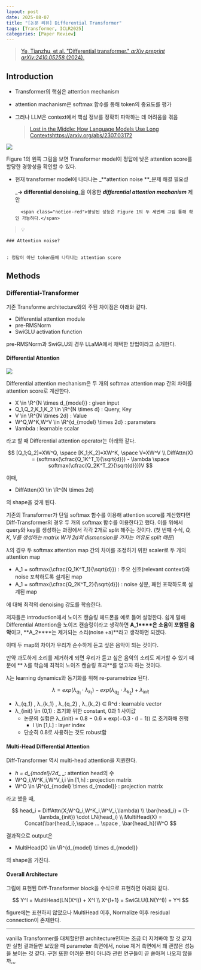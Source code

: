 ```yaml
---
layout: post
date: 2025-08-07
title: "[논문 리뷰] Differential Transformer"
tags: [Transformer, ICLR2025]
categories: [Paper Review]
---
```


> [Ye, Tianzhu, et al. "Differential transformer." ](https://arxiv.org/abs/2410.05258)[_arXiv preprint arXiv:2410.05258_](https://arxiv.org/abs/2410.05258)[ (2024).](https://arxiv.org/abs/2410.05258)



## Introduction

- Transformer의 핵심은 attention mechanism
- attention machanism은 softmax 함수를 통해 token의 중요도를 평가
- 그러나 LLM은 context에서 핵심 정보를 정확히 파악하는 데 어려움을 겪음

	> [Lost in the Middle: How Language Models Use Long Contextshttps://arxiv.org/abs/2307.03172](https://arxiv.org/abs/2307.03172)


![](https://prod-files-secure.s3.us-west-2.amazonaws.com/542b861c-36a8-4051-84e5-8804b6728dba/9083ea56-691a-4752-ae26-47f403431ac8/image.png?X-Amz-Algorithm=AWS4-HMAC-SHA256&X-Amz-Content-Sha256=UNSIGNED-PAYLOAD&X-Amz-Credential=ASIAZI2LB4665ULCKPAT%2F20250927%2Fus-west-2%2Fs3%2Faws4_request&X-Amz-Date=20250927T120127Z&X-Amz-Expires=3600&X-Amz-Security-Token=IQoJb3JpZ2luX2VjEBoaCXVzLXdlc3QtMiJHMEUCIQDs5v9Af24V00iDJp1m8Z%2B%2BXluAwgKprsz2Bprjf3SW6wIgCCSCxQwo6LAOrCkgc6oHckCbwiWnTvtOVE1AT%2FXa3h0qiAQIo%2F%2F%2F%2F%2F%2F%2F%2F%2F%2F%2FARAAGgw2Mzc0MjMxODM4MDUiDL25oTj7XRgrNfAi9yrcA7x%2FplJDsmlkyGaUUTsZXeAtIhBtYiUqI9dngwCyP%2Fjl3HNLdZctGu6keSemDTcPHec2aG63a%2FKrHOguDwLq%2FDYBAx%2BKkUwLeKYyg22mS4VkuDvQJnHGigf8Tc4xRM9AlpJ5shnY4or3lJB%2FW1pSJUr8FSJleqQfdYiT9mnp9vpeuNpnLtAScq5DWHxwK%2FCmeK8xxApb1yMkU%2FzAeoVyn%2F8evm8eUxkwugSlPuZit8rLq0S73Hls3hvrrv5WFjEKj8UO10juO5IIglZ8qhTJLLXmtRUyNHkAz9lDY8gisuGAqrgNl7rY0WUXMo85cscG3sCAIVEiVCXSVaBl1sFORgiTY1PpKm3wG%2BxgR%2FPrcoO0a6Ibx4VE8K9aO0pgqlrpPuPDwYRwzw35IdkdhVKkxRb8vBeizK8jV74ys8QlhcQrbGTepMjQ6ubV%2BvEVZnejMnDxAldzhhi5zBFyO8tnnjfRcKLq0nOeMizyyUNS%2BTbSPp4E6pKdymkUGrE2j7XEqawJ51oFWUHi2mTrifd0XcfqpI7TsR21g%2FLSn2r%2BJGYHJRKE2DJq5l1HcVbA1XDm7NOy%2FAxxbmY0lEQ5SxkrJrGqc8t2hyzUwAim0TKhfUfsE6Dw9lx5TO%2FP5RbVMK3i3sYGOqUBIcpc8VFvJ%2BqFgyyAJdLgef%2FwYpRUxrLjNN634MCrFcZ13bzZ76nu1ax1Upw1LwO48JtzX6cF1wheTaDOKMAapUxfknWRpazQ9lHY5d0BxakzCMt12YsAQ0ac%2BWjVJbNp2osA7H2rmlITmeVvXBD2zOdi7ImM5OCnG4VFOrElAw406S3TR9TPl%2F0cTsj4okX5Ag8o9WNYORqO9WDrFVLX3JhdV%2Bzz&X-Amz-Signature=769cc0c20e89f8fbe656767dd5dce438f722bc84332bdb50b0aa296c01867372&X-Amz-SignedHeaders=host&x-amz-checksum-mode=ENABLED&x-id=GetObject)


Figure 1의 왼쪽 그림을 보면 Transformer model이 정답에 낮은 attention score를 할당한 경향성을 확인할 수 있다.

- 현재 transformer model에 나타나는 _**attention noise **_문제 해결 필요성

	_**→ differential denoising**_을 이용한 _**differential attention mechanism**_ 제안


		<span class="notion-red">향상된 성능은 Figure 1의 두 세번째 그림 통해 확인 가능하다.</span>


> 💡 


	### Attention noise?


	: 정답이 아닌 token들에 나타나는 attention score



## Methods



### Differential-Transformer


기존 Transforme architecture와의 주된 차이점은 아래와 같다.

- Differential attention module
- pre-RMSNorm
- SwiGLU activation function

pre-RMSNorm과 SwiGLU의 경우 LLaMA에서 채택한 방법이라고 소개한다.



#### Differential Attention


![](https://prod-files-secure.s3.us-west-2.amazonaws.com/542b861c-36a8-4051-84e5-8804b6728dba/116d70b2-1963-4810-9167-f4c7d8a06e8f/image.png?X-Amz-Algorithm=AWS4-HMAC-SHA256&X-Amz-Content-Sha256=UNSIGNED-PAYLOAD&X-Amz-Credential=ASIAZI2LB4665ULCKPAT%2F20250927%2Fus-west-2%2Fs3%2Faws4_request&X-Amz-Date=20250927T120127Z&X-Amz-Expires=3600&X-Amz-Security-Token=IQoJb3JpZ2luX2VjEBoaCXVzLXdlc3QtMiJHMEUCIQDs5v9Af24V00iDJp1m8Z%2B%2BXluAwgKprsz2Bprjf3SW6wIgCCSCxQwo6LAOrCkgc6oHckCbwiWnTvtOVE1AT%2FXa3h0qiAQIo%2F%2F%2F%2F%2F%2F%2F%2F%2F%2F%2FARAAGgw2Mzc0MjMxODM4MDUiDL25oTj7XRgrNfAi9yrcA7x%2FplJDsmlkyGaUUTsZXeAtIhBtYiUqI9dngwCyP%2Fjl3HNLdZctGu6keSemDTcPHec2aG63a%2FKrHOguDwLq%2FDYBAx%2BKkUwLeKYyg22mS4VkuDvQJnHGigf8Tc4xRM9AlpJ5shnY4or3lJB%2FW1pSJUr8FSJleqQfdYiT9mnp9vpeuNpnLtAScq5DWHxwK%2FCmeK8xxApb1yMkU%2FzAeoVyn%2F8evm8eUxkwugSlPuZit8rLq0S73Hls3hvrrv5WFjEKj8UO10juO5IIglZ8qhTJLLXmtRUyNHkAz9lDY8gisuGAqrgNl7rY0WUXMo85cscG3sCAIVEiVCXSVaBl1sFORgiTY1PpKm3wG%2BxgR%2FPrcoO0a6Ibx4VE8K9aO0pgqlrpPuPDwYRwzw35IdkdhVKkxRb8vBeizK8jV74ys8QlhcQrbGTepMjQ6ubV%2BvEVZnejMnDxAldzhhi5zBFyO8tnnjfRcKLq0nOeMizyyUNS%2BTbSPp4E6pKdymkUGrE2j7XEqawJ51oFWUHi2mTrifd0XcfqpI7TsR21g%2FLSn2r%2BJGYHJRKE2DJq5l1HcVbA1XDm7NOy%2FAxxbmY0lEQ5SxkrJrGqc8t2hyzUwAim0TKhfUfsE6Dw9lx5TO%2FP5RbVMK3i3sYGOqUBIcpc8VFvJ%2BqFgyyAJdLgef%2FwYpRUxrLjNN634MCrFcZ13bzZ76nu1ax1Upw1LwO48JtzX6cF1wheTaDOKMAapUxfknWRpazQ9lHY5d0BxakzCMt12YsAQ0ac%2BWjVJbNp2osA7H2rmlITmeVvXBD2zOdi7ImM5OCnG4VFOrElAw406S3TR9TPl%2F0cTsj4okX5Ag8o9WNYORqO9WDrFVLX3JhdV%2Bzz&X-Amz-Signature=3d9d1034478de0fe13921bf435f488a72f9f10a108951cc6223fd4ae4a954e15&X-Amz-SignedHeaders=host&x-amz-checksum-mode=ENABLED&x-id=GetObject)


Differential attention mechanism은 두 개의 softmax attention map 간의 차이를 attention score로 계산한다.

- X \in \R^{N \times d\_{model}} : given input
- Q\_1,Q\_2,K\_1,K\_2 \in \R^{N \times d} : Query, Key
- V \in \R^{N \times 2d} : Value
- W^Q,W^K,W^V \in \R^{d\_{model} \times 2d} : parameters
- \lambda : learnable scalar

라고 할 때 Differential attention operator는 아래와 같다.


$$
[Q_1;Q_2]=XW^Q, \space [K_1;K_2]=XW^K, \space V=XW^V \\
DiffAttn(X) = (softmax(\cfrac{Q_1K^T_1}{\sqrt{d}}) - \lambda \space softmax(\cfrac{Q_2K^T_2}{\sqrt{d}}))V
$$


이때,

- DiffAtten(X) \in \R^{N \times 2d}

의 shape을 갖게 된다.


기존의 Transformer가 단일 softmax 함수를 이용해 attention score를 계산했다면 Diff-Transformer의 경우 두 개의 softmax 함수를 이용한다고 했다. 이를 위해서 query와 key를 생성하는 과정에서 각각 2개로 split 해주는 것이다. <span class="notion-red">(첫 번째 수식, </span><span class="notion-red">_Q, K, V를 생성하는 matrix W가 2d의 dismension을 가지는 이유도 split 때문_</span><span class="notion-red">)</span>


 λ의 경우 두 softmax attention map 간의 차이를 조정하기 위한 scaler로 두 개의 attention map

- A\_1 = softmax(\cfrac{Q\_1K^T\_1}{\sqrt{d}}) : 주요 신호(relevant context)와 noise 포착하도록 설계된 map
- A\_1 = softmax(\cfrac{Q\_2K^T\_2}{\sqrt{d}}) : noise 성분, 패턴 포착하도록 설계된 map 

에 대해 최적의 denoising 강도를 학습한다.


저자들은 introduction에서 노이즈 캔슬링 헤드폰을 예로 들어 설명한다. 쉽게 말해 Differential Attention을 노이즈 캔슬링이라고 생각하면 **A\_1****은 소음이 포함된 음악**이고, **A\_2****는 제거되는 소리(noise +a)**라고 생각하면 되겠다. 


이때 두 map의 차이가 우리가 순수하게 듣고 싶은 음악이 되는 것이다. 


만약 과도하게 소리를 제거하게 되면 우리가 듣고 싶은 음악의 소리도 제거할 수 있기 때문에 ** λ를 학습해 최적의 노이즈 캔슬링 효과**를 얻고자 하는 것이다.


λ는 learning dynamics와 동기화를 위해 re-parametrize 된다.


$$
\lambda = exp(\lambda_{q_1} \cdot \lambda_{k_1}) - exp(\lambda_{q_2} \cdot \lambda_{k_2}) + \lambda_{init}
$$

- λ\_{q\_1} , λ\_{k\_1} , λ\_{q\_2} , λ\_{k\_2} ∈ R^d : learnable vector
- λ\_{init} \in (0,1) : 초기화 위한 constant, 0과 1 사이값
	- 논문의 실험은 λ\_{init} = 0.8 − 0.6 × exp(−0.3 · (l − 1)) 로 초기화해 진행
		- l \in [1,L] : layer index
	- 단순히 0.8로 사용하는 것도 robust함


#### **Multi-Head Differential Attention**


Diff-Transformer 역시 multi-head attention을 지원한다.

- _h = d\_{model}/2d__ _: attention head의 수
- W^Q\_i,W^K\_i,W^V\_i,i \in [1,h] : projection matrix
- W^O \in \R^{d\_{model} \times d\_{model}} : projection matrix

라고 했을 때,


$$
head_i = DiffAttn(X;W^Q_i,W^K_i,W^V_i,\lambda) \\
\bar{head_i} = (1-\lambda_{init}) \cdot LN(head_i) \\
MultiHead(X) = Concat(\bar{head_i},\space ... \space , \bar{head_h})W^O
$$


결과적으로 output은

- MultiHead(X) \in \R^{d\_{model} \times d\_{model}}

의 shape을 가진다.



#### Overall Architecture


그림에 표현된 Diff-Transformer block을 수식으로 표현하면 아래와 같다.


$$
Y^l = MultiHead(LN(X^l)) + X^l \\
X^{l+1} = SwiGLU(LN(Y^l)) + Y^l
$$


figure에는 표현하지 않았으나 MultiHead 이후, Normalize 이후 residual connection이 존재한다.


---


vanilla Transformer를 대체할만한 architecture인지는 조금 더 지켜봐야 할 것 같지만 실험 결과들만 보았을 때 parameter 측면에서, noise 제거 측면에서 꽤 괜찮은 성능을 보이는 것 같다. 구현 또한 어려운 편이 아니라 관련 연구들이 곧 쏟아져 나오지 않을까,,,

